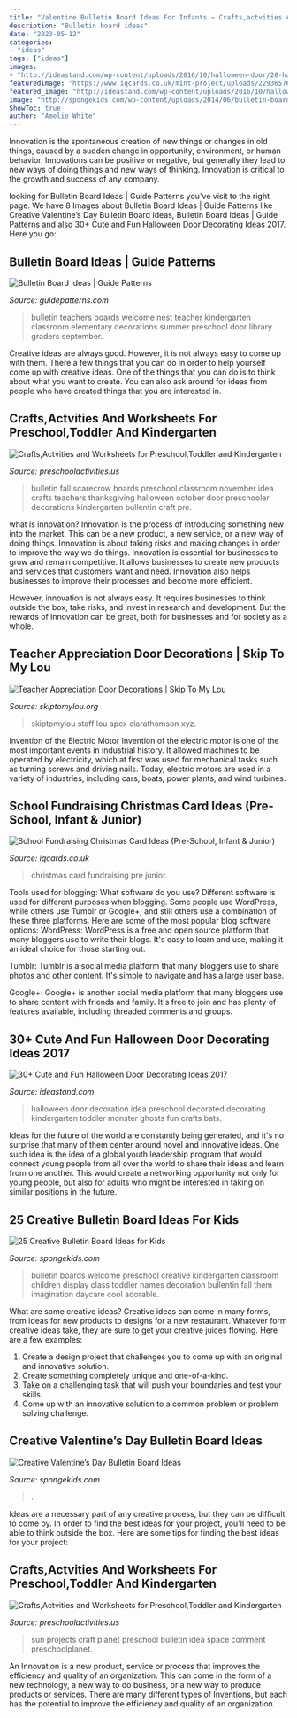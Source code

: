 ```yaml
---
title: "Valentine Bulletin Board Ideas For Infants ~ Crafts,actvities And Worksheets For Preschool,toddler And Kindergarten"
description: "Bulletin board ideas"
date: "2023-05-12"
categories:
- "ideas"
tags: ["ideas"]
images:
- "http://ideastand.com/wp-content/uploads/2016/10/halloween-door/28-halloween-door-decoration.jpg"
featuredImage: "https://www.iqcards.co.uk/mint-project/uploads/229365762.jpg"
featured_image: "http://ideastand.com/wp-content/uploads/2016/10/halloween-door/28-halloween-door-decoration.jpg"
image: "http://spongekids.com/wp-content/uploads/2014/06/bulletin-board-ideas/19-welcome-back-bulletin-boards-for-preschool.jpg"
ShowToc: true
author: "Amelie White"
---
```



Innovation is the spontaneous creation of new things or changes in old things, caused by a sudden change in opportunity, environment, or human behavior. Innovations can be positive or negative, but generally they lead to new ways of doing things and new ways of thinking. Innovation is critical to the growth and success of any company.

	

		
looking for Bulletin Board Ideas | Guide Patterns you've visit to the right page. We have 8 Images about Bulletin Board Ideas | Guide Patterns like Creative Valentine’s Day Bulletin Board Ideas, Bulletin Board Ideas | Guide Patterns and also 30+ Cute and Fun Halloween Door Decorating Ideas 2017. Here you go:
		
    
## Bulletin Board Ideas | Guide Patterns

<img loading=lazy src="https://www.guidepatterns.com/wp-content/uploads/2016/12/Bulletin-Board-Ideas.jpg" onerror="this.onerror=null;this.src='https://tse4.mm.bing.net/th?id=OIP.e11NvRlWw12fYdljaf52ugHaEK&amp;pid=15.1';" alt="Bulletin Board Ideas | Guide Patterns">

_Source: guidepatterns.com_

>bulletin teachers boards welcome nest teacher kindergarten classroom elementary decorations summer preschool door library graders september. 

	

Creative ideas are always good. However, it is not always easy to come up with them. There a few things that you can do in order to help yourself come up with creative ideas. One of the things that you can do is to think about what you want to create. You can also ask around for ideas from people who have created things that you are interested in.

    
## Crafts,Actvities And Worksheets For Preschool,Toddler And Kindergarten

<img loading=lazy src="http://www.preschoolactivities.us/wp-content/uploads/2015/10/Fall-Bulletin-Board.jpg" onerror="this.onerror=null;this.src='https://tse2.mm.bing.net/th?id=OIP.HB97DKZUsqyTypFTG4yMegHaLG&amp;pid=15.1';" alt="Crafts,Actvities and Worksheets for Preschool,Toddler and Kindergarten">

_Source: preschoolactivities.us_

>bulletin fall scarecrow boards preschool classroom november idea crafts teachers thanksgiving halloween october door preschooler decorations kindergarten bullentin craft pre. 

	

what is innovation?
Innovation is the process of introducing something new into the market. This can be a new product, a new service, or a new way of doing things. Innovation is about taking risks and making changes in order to improve the way we do things.
Innovation is essential for businesses to grow and remain competitive. It allows businesses to create new products and services that customers want and need. Innovation also helps businesses to improve their processes and become more efficient.

However, innovation is not always easy. It requires businesses to think outside the box, take risks, and invest in research and development. But the rewards of innovation can be great, both for businesses and for society as a whole.

    
## Teacher Appreciation Door Decorations | Skip To My Lou

<img loading=lazy src="https://www.skiptomylou.org/wp-content/uploads/2009/04/teacherappreciationdoor6-1.jpg" onerror="this.onerror=null;this.src='https://tse2.mm.bing.net/th?id=OIP.mWQPh92M7gF80-2OKlVBUwAAAA&amp;pid=15.1';" alt="Teacher Appreciation Door Decorations | Skip To My Lou">

_Source: skiptomylou.org_

>skiptomylou staff lou apex clarathomson xyz. 

	

Invention of the Electric Motor
Invention of the electric motor is one of the most important events in industrial history. It allowed machines to be operated by electricity, which at first was used for mechanical tasks such as turning screws and driving nails. Today, electric motors are used in a variety of industries, including cars, boats, power plants, and wind turbines.

    
## School Fundraising Christmas Card Ideas (Pre-School, Infant &amp; Junior)

<img loading=lazy src="https://www.iqcards.co.uk/mint-project/uploads/229365762.jpg" onerror="this.onerror=null;this.src='https://tse3.mm.bing.net/th?id=OIP.1LdCloDKeGDR_AvS8RSsDgDYEg&amp;pid=15.1';" alt="School Fundraising Christmas Card Ideas (Pre-School, Infant &amp; Junior)">

_Source: iqcards.co.uk_

>christmas card fundraising pre junior. 

	

Tools used for blogging: What software do you use?
Different software is used for different purposes when blogging. Some people use WordPress, while others use Tumblr or Google+, and still others use a combination of these three platforms. Here are some of the most popular blog software options: 
WordPress: WordPress is a free and open source platform that many bloggers use to write their blogs. It's easy to learn and use, making it an ideal choice for those starting out. 

Tumblr: Tumblr is a social media platform that many bloggers use to share photos and other content. It's simple to navigate and has a large user base. 

Google+: Google+ is another social media platform that many bloggers use to share content with friends and family. It's free to join and has plenty of features available, including threaded comments and groups.

    
## 30+ Cute And Fun Halloween Door Decorating Ideas 2017

<img loading=lazy src="http://ideastand.com/wp-content/uploads/2016/10/halloween-door/28-halloween-door-decoration.jpg" onerror="this.onerror=null;this.src='https://tse1.mm.bing.net/th?id=OIP.58QCX-crwD76aqxh2y1BZAHaJ6&amp;pid=15.1';" alt="30+ Cute and Fun Halloween Door Decorating Ideas 2017">

_Source: ideastand.com_

>halloween door decoration idea preschool decorated decorating kindergarten toddler monster ghosts fun crafts bats. 

	

Ideas for the future of the world are constantly being generated, and it's no surprise that many of them center around novel and innovative ideas. One such idea is the idea of a global youth leadership program that would connect young people from all over the world to share their ideas and learn from one another. This would create a networking opportunity not only for young people, but also for adults who might be interested in taking on similar positions in the future.

    
## 25 Creative Bulletin Board Ideas For Kids

<img loading=lazy src="http://spongekids.com/wp-content/uploads/2014/06/bulletin-board-ideas/19-welcome-back-bulletin-boards-for-preschool.jpg" onerror="this.onerror=null;this.src='https://tse3.mm.bing.net/th?id=OIP.zz68qv4OYlO-RZ1LXRrxFAHaFj&amp;pid=15.1';" alt="25 Creative Bulletin Board Ideas for Kids">

_Source: spongekids.com_

>bulletin boards welcome preschool creative kindergarten classroom children display class toddler names decoration bullentin fall them imagination daycare cool adorable. 

	

What are some creative ideas?
Creative ideas can come in many forms, from ideas for new products to designs for a new restaurant. Whatever form creative ideas take, they are sure to get your creative juices flowing. Here are a few examples: 
1. Create a design project that challenges you to come up with an original and innovative solution.
2. Create something completely unique and one-of-a-kind.
3. Take on a challenging task that will push your boundaries and test your skills.
4. Come up with an innovative solution to a common problem or problem solving challenge.

    
## Creative Valentine’s Day Bulletin Board Ideas

<img loading=lazy src="https://spongekids.com/wp-content/uploads/2015/09/1-valentines-day-bulletin-board.jpg" onerror="this.onerror=null;this.src='https://tse4.mm.bing.net/th?id=OIP.U8XCx14UHyA1xnjhkQGPMgHaOR&amp;pid=15.1';" alt="Creative Valentine’s Day Bulletin Board Ideas">

_Source: spongekids.com_

>. 

	

Ideas are a necessary part of any creative process, but they can be difficult to come by. In order to find the best ideas for your project, you'll need to be able to think outside the box. Here are some tips for finding the best ideas for your project: 

    
## Crafts,Actvities And Worksheets For Preschool,Toddler And Kindergarten

<img loading=lazy src="http://www.preschoolactivities.us/wp-content/uploads/2014/12/sun_and_planet_projects_ideas1.jpg" onerror="this.onerror=null;this.src='https://tse1.mm.bing.net/th?id=OIP.T9xQz7JVDwUq099m4CgXqwHaFj&amp;pid=15.1';" alt="Crafts,Actvities and Worksheets for Preschool,Toddler and Kindergarten">

_Source: preschoolactivities.us_

>sun projects craft planet preschool bulletin idea space comment preschoolplanet. 

	

An Innovation is a new product, service or process that improves the efficiency and quality of an organization. This can come in the form of a new technology, a new way to do business, or a new way to produce products or services. There are many different types of Inventions, but each has the potential to improve the efficiency and quality of an organization.

